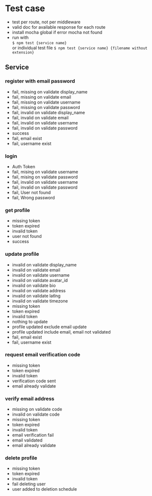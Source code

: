 # Test case

- test per route, not per middleware
- valid doc for available response for each route
- install mocha global if error mocha not found
- run with  
  `$ npm test {service name}`  
  or individual test file
  `$ npm test {service name} {filename without extension}`

## Service

### register with email password

- fail, missing on validate display_name
- fail, missing on validate email
- fail, missing on validate username
- fail, missing on validate password
- fail, invalid on validate display_name
- fail, invalid on validate email
- fail, invalid on validate username
- fail, invalid on validate password
- success
- fail, email exist
- fail, username exist

### login

- Auth Token
- fail, mising on validate username
- fail, mising on validate password
- fail, invalid on validate username
- fail, invalid on validate password
- fail, User not found
- fail, Wrong password

### get profile

- missing token
- token expired
- invalid token
- user not found
- success

### update profile

- invalid on validate display_name
- invalid on validate email
- invalid on validate username
- invalid on validate avatar_id
- invalid on validate bio
- invalid on validate address
- invalid on validate latlng
- invalid on validate timezone
- missing token
- token expired
- invalid token
- nothing to update
- profile updated exclude email update
- profile updated include email, email not validated
- fail, email exist
- fail, username exist

### request email verification code

- missing token
- token expired
- invalid token
- verification code sent
- email already validate

### verify email address

- missing on validate code
- invalid on validate code
- missing token
- token expired
- invalid token
- email verification fail
- email validated
- email already validate

### delete profile

- missing token
- token expired
- invalid token
- fail deleting user
- user added to deletion schedule
